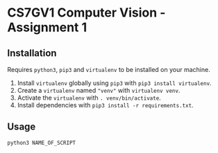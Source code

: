 # CS7GV1 Computer Vision - Assignment 1

## Installation
Requires `python3`, `pip3` and `virtualenv` to be installed on your machine.
1. Install `virtualenv` globally using `pip3` with `pip3 install virtualenv`.
2. Create a `virtualenv` named `"venv"` with `virtualenv venv`.
3. Activate the `virtualenv` with `. venv/bin/activate`.
4. Install dependencies with `pip3 install -r requirements.txt`.

## Usage
`python3 NAME_OF_SCRIPT`
